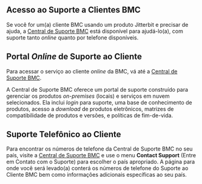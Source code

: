 [//]: # (Suporte a Clientes BMC)
[//]: # (This is a translation of Version 2, published on June 29, 2021.)

## Acesso ao Suporte a Clientes BMC

Se você for um(a) cliente BMC usando um produto Jitterbit e precisar de
ajuda, a <a href="https://support.bmc.com/" class="external-link"
rel="nofollow">Central de Suporte BMC</a> está disponível para ajudá-lo(a),
com suporte tanto *online* quanto por telefone disponíveis.


## Portal *Online* de Suporte ao Cliente

Para acessar o serviço ao cliente *online* da BMC, vá até a <a href="https://support.bmc.com/" class="external-link"
rel="nofollow">Central
de Suporte BMC</a>.

A Central de Suporte BMC oferece um portal de suporte construído para
gerenciar os produtos *on-premises* (locais) e serviços em nuvem
selecionados. Ela inclui *login* para suporte, uma base de conhecimento
de produtos, acesso a *download* de produtos eletrônicos, matrizes de
compatibilidade de produtos e versões, e políticas de fim-de-vida.


## Suporte Telefônico ao Cliente

Para encontrar os números de telefone da Central de Suporte BMC no seu
país, visite a <a href="https://support.bmc.com/" class="external-link"
rel="nofollow">Central de Suporte BMC</a> e use o menu **Contact
Support** (Entre em Contato com o Suporte) para escolher o país
apropriado. A página para onde você será levado(a) conterá os números de
telefone do Suporte ao Cliente BMC bem como informações adicionais
específicas ao seu país.
